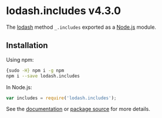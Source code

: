 # lodash.includes v4.3.0

The [lodash](https://lodash.com/) method `_.includes` exported as a [Node.js](https://nodejs.org/) module.

## Installation

Using npm:

```bash
{sudo -H} npm i -g npm
npm i --save lodash.includes
```

In Node.js:

```js
var includes = require('lodash.includes');
```

See the [documentation](https://lodash.com/docs#includes) or [package source](https://github.com/lodash/lodash/blob/4.3.0-npm-packages/lodash.includes) for more details.
